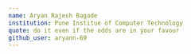 ```yaml
---
name: Aryan Rajesh Bagade
institution: Pune Institue of Computer Technology
quote: do it even if the odds are in your favour
github_user: aryann-69
---
```

